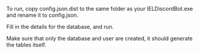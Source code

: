 To run, copy config.json.dist to the same folder as your IELDiscordBot.exe and rename it to config.json. 

Fill in the details for the database, and run.

Make sure that only the database and user are created, it should generate the tables itself.

